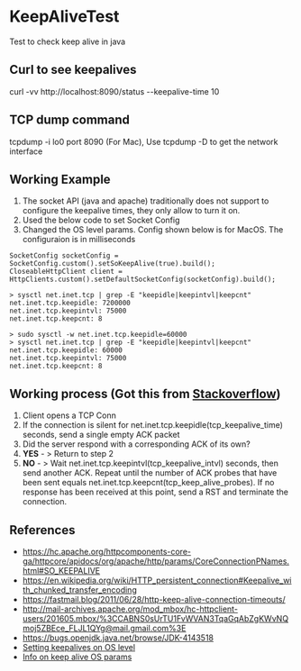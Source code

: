 # KeepAliveTest
Test to check keep alive in java


## Curl to see keepalives
curl -vv http://localhost:8090/status --keepalive-time 10

## TCP dump command 
tcpdump -i lo0 port 8090 (For Mac), Use tcpdump -D to get the network interface

## Working Example
1. The socket API (java and apache) traditionally does not support to configure the keepalive times, they only allow to turn it on.
2. Used the below code to set Socket Config
3. Changed the OS level params. Config shown below is for MacOS. The configuraion is in milliseconds

```
SocketConfig socketConfig = SocketConfig.custom().setSoKeepAlive(true).build();
CloseableHttpClient client = HttpClients.custom().setDefaultSocketConfig(socketConfig).build();
```

```
> sysctl net.inet.tcp | grep -E "keepidle|keepintvl|keepcnt"
net.inet.tcp.keepidle: 7200000
net.inet.tcp.keepintvl: 75000
net.inet.tcp.keepcnt: 8

> sudo sysctl -w net.inet.tcp.keepidle=60000
> sysctl net.inet.tcp | grep -E "keepidle|keepintvl|keepcnt"
net.inet.tcp.keepidle: 60000
net.inet.tcp.keepintvl: 75000
net.inet.tcp.keepcnt: 8
````

## Working process (Got this from [Stackoverflow](https://stackoverflow.com/questions/1480236/does-a-tcp-socket-connection-have-a-keep-alive#:~:text=Keep%2Dalive%20packets%20MUST%20only,too%20long%20for%20most%20applications.))
1. Client opens a TCP Conn
2. If the connection is silent for net.inet.tcp.keepidle(tcp_keepalive_time) seconds, send a single empty ACK packet
3. Did the server respond with a corresponding ACK of its own?
4. **YES** - > Return to step 2
5. **NO**  - > Wait net.inet.tcp.keepintvl(tcp_keepalive_intvl) seconds, then send another ACK. Repeat until the number of ACK probes that have been sent equals net.inet.tcp.keepcnt(tcp_keep_alive_probes). If no response has been received at this point, send a RST and terminate the connection.


## References 
- https://hc.apache.org/httpcomponents-core-ga/httpcore/apidocs/org/apache/http/params/CoreConnectionPNames.html#SO_KEEPALIVE
- https://en.wikipedia.org/wiki/HTTP_persistent_connection#Keepalive_with_chunked_transfer_encoding
- https://fastmail.blog/2011/06/28/http-keep-alive-connection-timeouts/
- http://mail-archives.apache.org/mod_mbox/hc-httpclient-users/201605.mbox/%3CCABNS0sUrTU1FvWVAN3TqaGqAbZgKWvNQmoj5ZBEce_FLJL1QYg@mail.gmail.com%3E
- https://bugs.openjdk.java.net/browse/JDK-4143518
- [Setting keepalives on OS level](https://www.gnugk.org/keepalive.html)
- [Info on keep alive OS params](https://stackoverflow.com/questions/1480236/does-a-tcp-socket-connection-have-a-keep-alive#:~:text=Keep%2Dalive%20packets%20MUST%20only,too%20long%20for%20most%20applications.)
